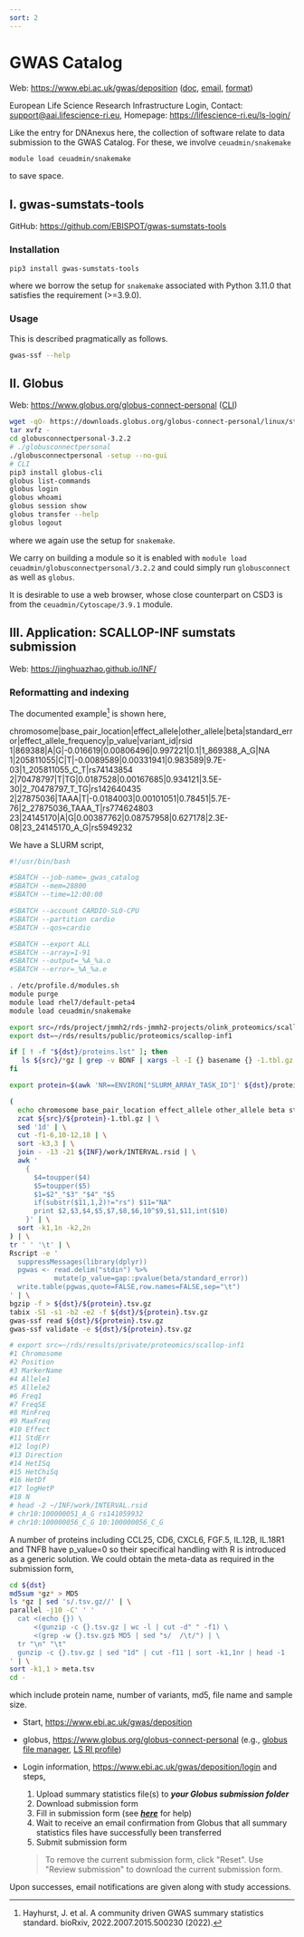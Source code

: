 ```yaml
---
sort: 2
---
```


# GWAS Catalog

Web: <https://www.ebi.ac.uk/gwas/deposition> ([doc](https://www.ebi.ac.uk/gwas/docs/submission), [email](mailto:gwas-subs@ebi.ac.uk), [format](https://www.ebi.ac.uk/gwas/docs/summary-statistics-format))

European Life Science Research Infrastructure Login, Contact: <support@aai.lifescience-ri.eu>, Homepage: <https://lifescience-ri.eu/ls-login/>

Like the entry for DNAnexus here, the collection of software relate to data submission to the GWAS Catalog. For these, we involve `ceuadmin/snakemake`

```bash
module load ceuadmin/snakemake
```

to save space.

## I. gwas-sumstats-tools

GitHub: <https://github.com/EBISPOT/gwas-sumstats-tools> 

### Installation

```bash
pip3 install gwas-sumstats-tools
```

where we borrow the setup for `snakemake` associated with Python 3.11.0 that satisfies the requirement (>=3.9.0).

### Usage

This is described pragmatically as follows.

```bash
gwas-ssf --help
```

## II. Globus

Web: <https://www.globus.org/globus-connect-personal> ([CLI](https://docs.globus.org/cli/))

```bash
wget -qO- https://downloads.globus.org/globus-connect-personal/linux/stable/globusconnectpersonal-latest.tgz | \
tar xvfz -
cd globusconnectpersonal-3.2.2
# ./globusconnectpersonal
./globusconnectpersonal -setup --no-gui
# CLI
pip3 install globus-cli
globus list-commands
globus login
globus whoami
globus session show
globus transfer --help
globus logout

```

where we again use the setup for `snakemake`.

We carry on building a module so it is enabled with `module load ceuadmin/globusconnectpersonal/3.2.2` and could simply run `globusconnect` as well as  `globus`.

It is desirable to use a web browser, whose close counterpart on CSD3 is from the `ceuadmin/Cytoscape/3.9.1` module.

## III. Application: SCALLOP-INF sumstats submission

Web: <https://jinghuazhao.github.io/INF/>

### Reformatting and indexing

The documented example[^reference] is shown here,

chromosome|base_pair_location|effect_allele|other_allele|beta|standard_error|effect_allele_frequency|p_value|variant_id|rsid
1|869388|A|G|-0.016619|0.00806496|0.997221|0.1|1_869388_A_G|NA
1|205811055|C|T|-0.0089589|0.00331941|0.983589|9.7E-03|1_205811055_C_T|rs74143854
2|70478797|T|TG|0.0187528|0.00167685|0.934121|3.5E-30|2_70478797_T_TG|rs142640435
2|27875036|TAAA|T|-0.0184003|0.00101051|0.78451|5.7E-76|2_27875036_TAAA_T|rs774624803
23|24145170|A|G|0.00387762|0.08757958|0.627178|2.3E-08|23_24145170_A_G|rs5949232

We have a SLURM script,

```bash
#!/usr/bin/bash

#SBATCH --job-name=_gwas_catalog
#SBATCH --mem=28800
#SBATCH --time=12:00:00

#SBATCH --account CARDIO-SL0-CPU
#SBATCH --partition cardio
#SBATCH --qos=cardio

#SBATCH --export ALL
#SBATCH --array=1-91
#SBATCH --output=_%A_%a.o
#SBATCH --error=_%A_%a.e

. /etc/profile.d/modules.sh
module purge
module load rhel7/default-peta4
module load ceuadmin/snakemake

export src=/rds/project/jmmh2/rds-jmmh2-projects/olink_proteomics/scallop/INF/METAL
export dst=~/rds/results/public/proteomics/scallop-inf1

if [ ! -f "${dst}/proteins.lst" ]; then
   ls ${src}/*gz | grep -v BDNF | xargs -l -I {} basename {} -1.tbl.gz | sed 's/-/\t/'| cut -f1 > ${dst}/proteins.lst
fi

export protein=$(awk 'NR==ENVIRON["SLURM_ARRAY_TASK_ID"]' ${dst}/proteins.lst)

(
  echo chromosome base_pair_location effect_allele other_allele beta standard_error effect_allele_frequency p_value variant_id rsid n
  zcat ${src}/${protein}-1.tbl.gz | \
  sed '1d' | \
  cut -f1-6,10-12,18 | \
  sort -k3,3 | \
  join - -13 -21 ${INF}/work/INTERVAL.rsid | \
  awk '
    {
      $4=toupper($4)
      $5=toupper($5)
      $1=$2"_"$3"_"$4"_"$5
      if(substr($11,1,2)!="rs") $11="NA"
      print $2,$3,$4,$5,$7,$8,$6,10^$9,$1,$11,int($10)
    }' | \
  sort -k1,1n -k2,2n
) | \
tr ' ' '\t' | \
Rscript -e '
  suppressMessages(library(dplyr))
  pgwas <- read.delim("stdin") %>%
           mutate(p_value=gap::pvalue(beta/standard_error))
  write.table(pgwas,quote=FALSE,row.names=FALSE,sep="\t")
' | \
bgzip -f > ${dst}/${protein}.tsv.gz
tabix -S1 -s1 -b2 -e2 -f ${dst}/${protein}.tsv.gz
gwas-ssf read ${dst}/${protein}.tsv.gz
gwas-ssf validate -e ${dst}/${protein}.tsv.gz

# export src=~/rds/results/private/proteomics/scallop-inf1
#1 Chromosome
#2 Position
#3 MarkerName
#4 Allele1
#5 Allele2
#6 Freq1
#7 FreqSE
#8 MinFreq
#9 MaxFreq
#10 Effect
#11 StdErr
#12 log(P)
#13 Direction
#14 HetISq
#15 HetChiSq
#16 HetDf
#17 logHetP
#18 N
# head -2 ~/INF/work/INTERVAL.rsid
# chr10:100000051_A_G rs141059932
# chr10:100000056_C_G 10:100000056_C_G
```

A number of proteins including CCL25, CD6, CXCL6, FGF.5,  IL.12B, IL.18R1 and TNFB have p_value=0 so their specifical handling with R is introduced as a generic solution.
We could obtain the meta-data as required in the submission form,

```bash
cd ${dst}
md5sum *gz* > MD5
ls *gz | sed 's/.tsv.gz//' | \
parallel -j10 -C' ' '
  cat <(echo {}) \
      <(gunzip -c {}.tsv.gz | wc -l | cut -d" " -f1) \
      <(grep -w {}.tsv.gz$ MD5 | sed "s/  /\t/") | \
  tr "\n" "\t"
  gunzip -c {}.tsv.gz | sed "1d" | cut -f11 | sort -k1,1nr | head -1
' | \
sort -k1,1 > meta.tsv
cd -
```

which include protein name, number of variants, md5, file name and sample size.

* Start, <https://www.ebi.ac.uk/gwas/deposition>
* globus, <https://www.globus.org/globus-connect-personal> (e.g., [globus file manager](https://app.globus.org/file-manager?origin_id=c5ed8ca7-45e2-4628-9393-b9349203d759&origin_path=%2F), [LS RI profile](https://profile.aai.lifescience-ri.eu/profile/identities))
* Login information,  <https://www.ebi.ac.uk/gwas/deposition/login> and steps,

  1. Upload summary statistics file(s) to ***your Globus submission folder***
  2. Download submission form
  3. Fill in submission form (see [***here***](https://www.ebi.ac.uk/gwas/docs/submission-summary-statistics-plus-metadata) for help)
  4. Wait to receive an email confirmation from Globus that all summary statistics files have successfully been transferred
  5. Submit submission form

  > To remove the current submission form, click "Reset". Use "Review submission" to download the current submission form.

Upon successes, email notifications are given along with study accessions.

[^reference]: Hayhurst, J. et al. A community driven GWAS summary statistics standard. bioRxiv, 2022.2007.2015.500230 (2022).
